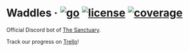 # Waddles · [![go](https://img.shields.io/badge/go-1.15.2-blue)](https://golang.org) [![license](https://img.shields.io/badge/license-AGPL--3.0-brightgreen)](https://github.com/The-Sanctuary/waddles/blob/master/LICENSE) [![coverage](https://img.shields.io/codecov/c/github/the-sanctuary/waddles?label=%E2%98%82%EF%B8%8F)](https://codecov.io/gh/The-Sanctuary/waddles)

Official Discord bot of [The Sanctuary](https://discord.gg/B3VZhqp).

Track our progress on [Trello](https://trello.com/b/vzIPq2AD/the-sanctuary-discord-bot)!